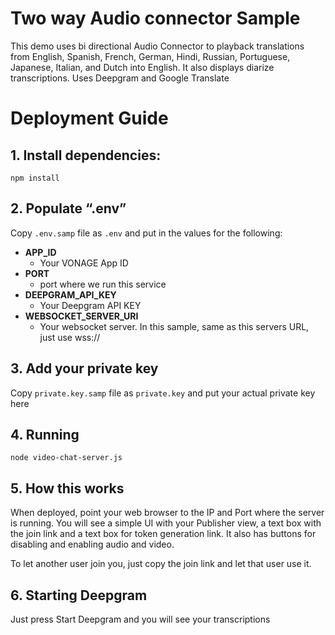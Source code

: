 # **Two way Audio connector Sample**

This demo uses bi directional Audio Connector to playback translations from English, Spanish, French, German, Hindi, Russian, Portuguese, Japanese, Italian, and Dutch into English. It also displays diarize transcriptions. Uses Deepgram and Google Translate


# **Deployment Guide**

## **1. Install dependencies:**

    npm install

## **2. Populate “.env”**
Copy `.env.samp` file as `.env` and put in the values for the following:
 
 

 - **APP_ID**
	- Your VONAGE App ID
- **PORT**
	- port where we run this service
- **DEEPGRAM_API_KEY**
	- Your Deepgram API KEY
- **WEBSOCKET_SERVER_URI**
	- Your websocket server. In this sample, same as this servers URL, just use wss://
## **3. Add your private key**
Copy `private.key.samp` file as `private.key` and put your actual private key here

## **4. Running**

    node video-chat-server.js

## **5. How this works**
When deployed, point your web browser to the IP and Port where the server is running. You will see a simple UI with your Publisher view, a text box with the join link and a text box for token generation link. It also has buttons for disabling and enabling audio and video.

To let another user join you, just copy the join link and let that user use it.

## **6. Starting Deepgram**
Just press Start Deepgram and you will see your transcriptions
